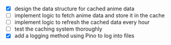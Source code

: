 - [x] design the data structure for cached anime data
- [ ] implement logic to fetch anime data and store it in the cache
- [ ] implement logic to refresh the cached data every hour
- [ ] test the caching system thoroughly
- [x] add a logging method using Pino to log into files
